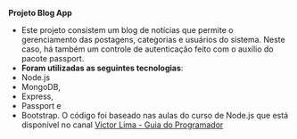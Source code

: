 **Projeto Blog App**

 - Este projeto consistem um blog de notícias que permite o gerenciamento das postagens, categorias e usuários do sistema. Neste caso, há também um controle de autenticação feito com o auxílio do pacote passport.
 - **Foram utilizadas as seguintes tecnologias**:
 - Node.js
 - MongoDB,
 - Express,
 - Passport e
 - Bootstrap.
 O código foi baseado nas aulas do curso de Node.js que está disponível no canal [Victor Lima - Guia do Programador](https://www.youtube.com/channel/UC_issB-37g9lwfAA37fy2Tg/featured)
